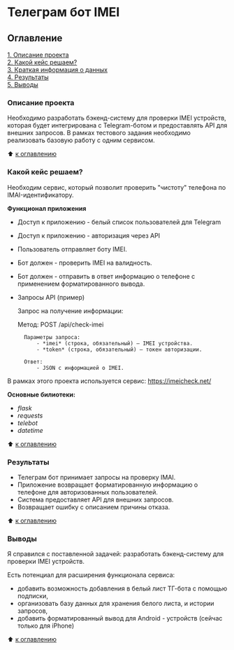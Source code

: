 # Телеграм бот IMEI

## Оглавление  
[1. Описание проекта](https://github.com/SergeyObukhov/RFM-analitics#описание-проекта)  
[2. Какой кейс решаем?](https://github.com/SergeyObukhov/RFM-analitics#какой-кейс-решаем)  
[3. Краткая информация о данных](https://github.com/SergeyObukhov/RFM-analitics#краткая-информация-о-данных)   
[4. Результаты](https://github.com/SergeyObukhov/RFM-analitics#результаты)  
[5. Выводы](https://github.com/SergeyObukhov/RFM-analitics#выводы)  
  
### Описание проекта  
Необходимо разработать бэкенд-систему для проверки IMEI устройств, которая будет интегрирована с Telegram-ботом и предоставлять API для внешних запросов. В рамках тестового задания необходимо реализовать базовую работу с одним сервисом.
  
:arrow_up: [к оглавлению](https://github.com/SergeyObukhov/RFM-analitics#оглавление)  
  
  
### Какой кейс решаем?  
Необходим сервис, который позволит проверить "чистоту" телефона по IMAI-идентификатору.  
  
**Функционал приложения**  
- Доступ к приложению - белый список пользователей для Telegram
- Доступ к приложению - авторизация через API
- Пользователь отправляет боту IMEI.
- Бот должен - проверить IMEI на валидность.
- Бот должен - отправить в ответ информацию о телефоне с применением форматированного вывода.
- Запросы API (пример)

    Запрос на получение информации:

    Метод: POST /api/check-imei

        Параметры запроса:
            - *imei* (строка, обязательный) — IMEI устройства.
            - *token* (строка, обязательный) — токен авторизации.

        Ответ:
            - JSON с информацией о IMEI.

В рамках этого проекта используется сервис: https://imeicheck.net/


**Основные билиотеки:**  
- *flask*
- *requests*
- *telebot*
- *datetime*
  
:arrow_up: [к оглавлению](https://github.com/SergeyObukhov/RFM-analitics#оглавление)  
   
  
### Результаты
- Телеграм бот принимает запросы на проверку IMAI.
- Приложение возвращает форматированную информацию о телефоне для авторизованных пользователей.
- Система предоставляет API для внешних запросов.
- Возвращает ошибку с описанием причины отказа.  

  
:arrow_up: [к оглавлению](https://github.com/SergeyObukhov/RFM-analitics#оглавление)  
  
  
### Выводы  
Я справился с поставленной задачей: разработать бэкенд-систему для проверки IMEI устройств.

Есть потенциал для расширения функционала сервиса:
- добавить возможность добавления в белый лист ТГ-бота с помощью подписки,
- организовать базу данных для хранения белого листа, и истории запросов,
- добавить форматированный вывод для Android - устройств (сейчас только для iPhone)
  
:arrow_up: [к оглавлению](https://github.com/SergeyObukhov/RFM-analitics#оглавление)